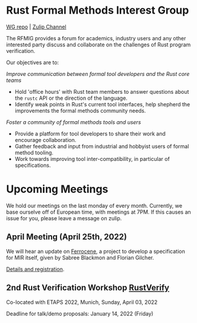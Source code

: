 # Rust Formal Methods Interest Group

[WG repo](https://github.com/rust-formal-methods/wg) | [Zulip Channel](https://rust-lang.zulipchat.com/#narrow/stream/183875-wg-formal-methods)

The RFMIG provides a forum for academics, industry users and any other interested party discuss and collaborate on the challenges of Rust program verification.

Our objectives are to:

*Improve communication between formal tool developers and the Rust core teams*
- Hold 'office hours' with Rust team members to answer questions about the `rustc` API or the direction of the language.
- Identify weak points in Rust's current tool interfaces, help shepherd the improvements the formal methods community needs.

*Foster a community of formal methods tools and users*
- Provide a platform for tool developers to share their work and encourage collaboration.
- Gather feedback and input from industrial and hobbyist users of formal method tooling.
- Work towards improving tool inter-compatibility, in particular of specifications.

# Upcoming Meetings

We hold our meetings on the last monday of every month. Currently, we base ourselve off of European time, with meetings at 7PM. If this causes an issue for you, please leave a message on zulip.

## April Meeting (April 25th, 2022)

We will hear an update on [Ferrocene](https://ferrous-systems.com/ferrocene/), a project to develop a specification for MIR itself, given by Sabree Blackmon and Florian Gilcher.

[Details and registration](https://www.eventbrite.com/e/ferrocene-progress-report-tickets-318195620667).

## 2nd Rust Verification Workshop [RustVerify](https://sites.google.com/view/rustverify2022/home)
Co-located with ETAPS 2022, Munich, Sunday, April 03, 2022

Deadline for talk/demo proposals: January 14, 2022 (Friday)


